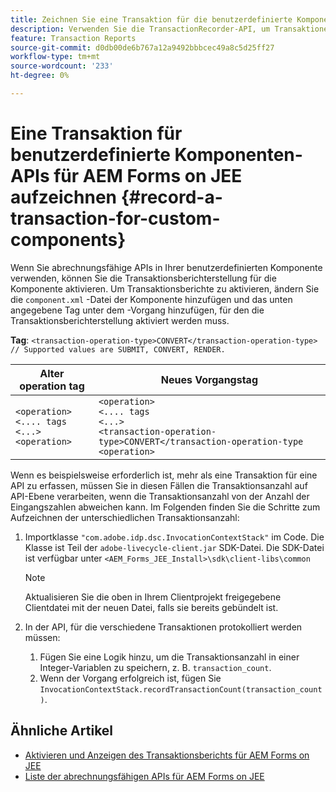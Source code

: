 ```yaml
---
title: Zeichnen Sie eine Transaktion für die benutzerdefinierte Komponenten-API für AEM Forms on JEE auf.
description: Verwenden Sie die TransactionRecorder-API, um Transaktionen für benutzerdefinierte Komponenten aufzuzeichnen.
feature: Transaction Reports
source-git-commit: d0db00de6b767a12a9492bbbcec49a8c5d25ff27
workflow-type: tm+mt
source-wordcount: '233'
ht-degree: 0%

---
```


# Eine Transaktion für benutzerdefinierte Komponenten-APIs für AEM Forms on JEE aufzeichnen {#record-a-transaction-for-custom-components}

Wenn Sie abrechnungsfähige APIs in Ihrer benutzerdefinierten Komponente verwenden, können Sie die Transaktionsberichterstellung für die Komponente aktivieren. Um Transaktionsberichte zu aktivieren, ändern Sie die `component.xml` -Datei der Komponente hinzufügen und das unten angegebene Tag unter dem -Vorgang hinzufügen, für den die Transaktionsberichterstellung aktiviert werden muss.

**Tag**: `<transaction-operation-type>CONVERT</transaction-operation-type> // Supported values are SUBMIT, CONVERT, RENDER.`

| Alter operation tag | Neues Vorgangstag |
| ----------- | ----------- |
| `<operation>`<br> `<.... tags`<br>`<...>`<br>`<operation>` | `<operation>`<br> `<.... tags`<br>`<...>`<br>`<transaction-operation-type>CONVERT</transaction-operation-type`<br>`<operation>` |

Wenn es beispielsweise erforderlich ist, mehr als eine Transaktion für eine API zu erfassen, müssen Sie in diesen Fällen die Transaktionsanzahl auf API-Ebene verarbeiten, wenn die Transaktionsanzahl von der Anzahl der Eingangszahlen abweichen kann. Im Folgenden finden Sie die Schritte zum Aufzeichnen der unterschiedlichen Transaktionsanzahl:

1. Importklasse `"com.adobe.idp.dsc.InvocationContextStack"` im Code. Die Klasse ist Teil der `adobe-livecycle-client.jar` SDK-Datei. Die SDK-Datei ist verfügbar unter `<AEM_Forms_JEE_Install>\sdk\client-libs\common`

   >[!NOTE]
   > Aktualisieren Sie die oben in Ihrem Clientprojekt freigegebene Clientdatei mit der neuen Datei, falls sie bereits gebündelt ist.

1. In der API, für die verschiedene Transaktionen protokolliert werden müssen:
   1. Fügen Sie eine Logik hinzu, um die Transaktionsanzahl in einer Integer-Variablen zu speichern, z. B. `transaction_count`.
   1. Wenn der Vorgang erfolgreich ist, fügen Sie `InvocationContextStack.recordTransactionCount(transaction_count)`.

<!--For example, you can set count for your custom component by importing class `"com.adobe.idp.dsc.InvocationContextStack"` in the code available at `adobe-livecycle-client.jar`  and determine the transaction count basis API input/result and add (In this case we add count is equal to 3):
`InvocationContextStack.recordTransactionCount(<count>).` to 
`InvocationContextStack.recordTransactionCount(3)`.-->

## Ähnliche Artikel

* [Aktivieren und Anzeigen des Transaktionsberichts für AEM Forms on JEE](/help/forms/using/transaction-report-overview-jee.md)
* [Liste der abrechnungsfähigen APIs für AEM Forms on JEE](/help/forms/using/transaction-reports-billable-apis-jee.md)


